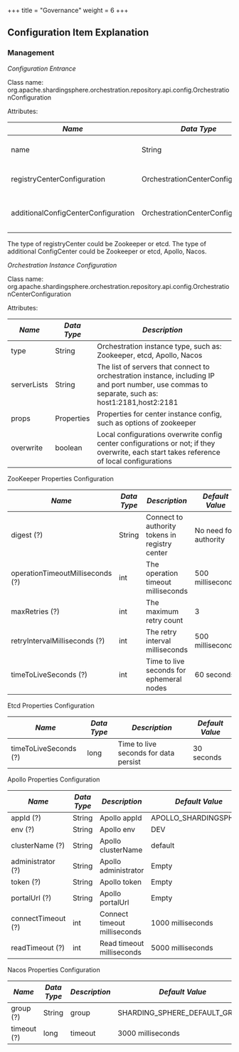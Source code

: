 +++
title = "Governance"
weight = 6
+++

## Configuration Item Explanation

### Management

*Configuration Entrance*

Class name: org.apache.shardingsphere.orchestration.repository.api.config.OrchestrationConfiguration

Attributes:

| *Name*                              | *Data Type*                         | *Description*                                                                                                       |
| ----------------------------------- | ----------------------------------- | ------------------------------------------------------------------------------------------------------------------- |
| name         | String  | Orchestration instance name |
| registryCenterConfiguration         | OrchestrationCenterConfiguration  | Config of registry-center |
| additionalConfigCenterConfiguration | OrchestrationCenterConfiguration  | Config additional of config-center |

The type of registryCenter could be Zookeeper or etcd.
The type of additional ConfigCenter could be Zookeeper or etcd, Apollo, Nacos.

*Orchestration Instance Configuration*

Class name: org.apache.shardingsphere.orchestration.repository.api.config.OrchestrationCenterConfiguration

Attributes:

| *Name*        | *Data Type* | *Description*                                                                                                                                    |
| ------------- | ----------- | ------------------------------------------------------------------------------------------------------------------------------------------------ |
| type          | String      | Orchestration instance type, such as: Zookeeper, etcd, Apollo, Nacos                                                                             |
| serverLists   | String      | The list of servers that connect to orchestration instance, including IP and port number, use commas to separate, such as: host1:2181,host2:2181 |                                                                                                                    |
| props         | Properties  | Properties for center instance config, such as options of zookeeper                                                                              |
| overwrite       | boolean     | Local configurations overwrite config center configurations or not; if they overwrite, each start takes reference of local configurations | 

ZooKeeper Properties Configuration

| *Name*                           | *Data Type* | *Description*                                  | *Default Value*       |
| -------------------------------- | ----------- | ---------------------------------------------- | --------------------- |
| digest (?)                       | String      | Connect to authority tokens in registry center | No need for authority |
| operationTimeoutMilliseconds (?) | int         | The operation timeout milliseconds             | 500 milliseconds      |
| maxRetries (?)                   | int         | The maximum retry count                        | 3                     |
| retryIntervalMilliseconds (?)    | int         | The retry interval milliseconds                | 500 milliseconds      |
| timeToLiveSeconds (?)            | int         | Time to live seconds for ephemeral nodes       | 60 seconds            |


Etcd Properties Configuration

| *Name*                | *Data Type* | *Description*                         | *Default Value* |
| --------------------- | ----------- | ------------------------------------- | --------------- |
| timeToLiveSeconds (?) | long        | Time to live seconds for data persist | 30 seconds      |

Apollo Properties Configuration

| *Name*             | *Data Type* | *Description*                | *Default Value*       |
| ------------------ | ----------- | ---------------------------- | --------------------- |
| appId (?)          | String      | Apollo appId                 | APOLLO_SHARDINGSPHERE |
| env (?)            | String      | Apollo env                   | DEV                   |
| clusterName (?)    | String      | Apollo clusterName           | default               |
| administrator (?)  | String      | Apollo administrator         | Empty                 |
| token (?)          | String      | Apollo token                 | Empty                 |
| portalUrl (?)      | String      | Apollo portalUrl             | Empty                 |
| connectTimeout (?) | int         | Connect timeout milliseconds | 1000 milliseconds     |
| readTimeout (?)    | int         | Read timeout milliseconds    | 5000 milliseconds     |

Nacos Properties Configuration

| *Name*      | *Data Type* | *Description* | *Default Value*               |
| ----------- | ----------- | ------------- | ----------------------------- |
| group (?)   | String      | group         | SHARDING_SPHERE_DEFAULT_GROUP |
| timeout (?) | long        | timeout       | 3000 milliseconds             |
